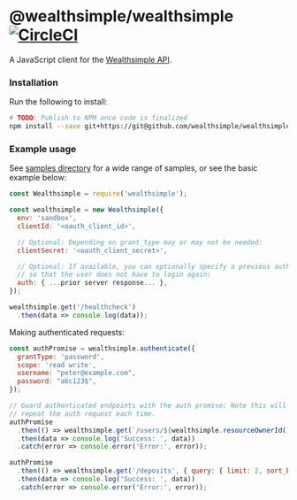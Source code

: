 # @wealthsimple/wealthsimple [![CircleCI](https://circleci.com/gh/wealthsimple/wealthsimple.js.svg?style=svg&circle-token=588c9a24bda879ba0199d8ac005a3cc8dc5f39ba)](https://circleci.com/gh/wealthsimple/wealthsimple.js)

A JavaScript client for the [Wealthsimple API](https://developers.wealthsimple.com/).

### Installation

Run the following to install:

```sh
# TODO: Publish to NPM once code is finalized
npm install --save git+https://git@github.com/wealthsimple/wealthsimple.js.git
```

### Example usage

See [samples directory](./samples) for a wide range of samples, or see the basic example below:

```js
const Wealthsimple = require('wealthsimple');

const wealthsimple = new Wealthsimple({
  env: 'sandbox',
  clientId: '<oauth_client_id>',

  // Optional: Depending on grant_type may or may not be needed:
  clientSecret: '<oauth_client_secret>',

  // Optional: If available, you can optionally specify a previous auth response
  // so that the user does not have to login again:
  auth: { ...prior server response... },
});

wealthsimple.get('/healthcheck')
  .then(data => console.log(data));
```

Making authenticated requests:

```js
const authPromise = wealthsimple.authenticate({
  grantType: 'password',
  scope: 'read write',
  username: "peter@example.com",
  password: "abc123$",
});

// Guard authenticated endpoints with the auth promise: Note this will not
// repeat the auth request each time.
authPromise
  .then(() => wealthsimple.get(`/users/${wealthsimple.resourceOwnerId()}`))
  .then(data => console.log('Success: ', data))
  .catch(error => console.error('Error:', error));

authPromise
  .then(() => wealthsimple.get('/deposits', { query: { limit: 2, sort_by: 'amount', sort_order: 'desc' } }))
  .then(data => console.log('Success: ', data))
  .catch(error => console.error('Error:', error));
```
